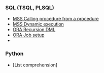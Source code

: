 ### SQL (TSQL, PLSQL)
* [MSS Calling procedure from a procedure](scripts/procedure_output_call.sql)
* [MSS Dynamic execution](dynamic_parameters.sql)
* [ORA Recursion DML](recursion_dml.sql)
* [ORA Job setup](job.sql)
* 
### Python
* [List comprehension]
